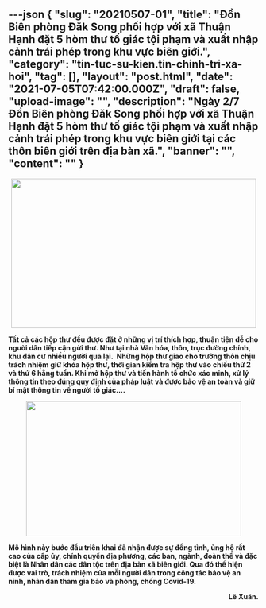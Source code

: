 ---json
{
    "slug": "20210507-01",
    "title": "Đồn Biên phòng Đăk Song phối hợp với xã Thuận Hạnh đặt 5 hòm thư tố giác tội phạm và xuất nhập cảnh trái phép trong khu vực biên giới.",
    "category": "tin-tuc-su-kien.tin-chinh-tri-xa-hoi",
    "tag": [],
    "layout": "post.html",
    "date": "2021-07-05T07:42:00.000Z",
    "draft": false,
    "upload-image": "",
    "description": "Ngày 2/7 Đồn Biên phòng Đăk Song phối hợp với xã Thuận Hạnh đặt 5 hòm thư tố giác tội phạm và xuất nhập cảnh trái phép trong khu vực biên giới tại các thôn biên giới trên địa bàn xã.",
    "banner": "",
    "__content__": ""
}
---
<p style="text-align:center"><strong><img src="https://lh6.googleusercontent.com/5d7i2S2S20QM4uAV3k9hHPDQeDIUv5bUMwFmOLePrVk8vSIpgIKR18wBf0o_F0wS1a-08-imULOqnW6ns5w-P281X3pGUAv3XP71OTu7aqSr41e8w_NlmwhrxkRkRQBlvBFou-Q" style="height:301px; width:493px" /></strong></p>

<p><strong>Tất cả c&aacute;c hộp thư đều được đặt ở những vị tr&iacute; th&iacute;ch hợp, thuận tiện dễ cho người d&acirc;n tiếp cận gửi thư. Như tại nh&agrave; Văn h&oacute;a, th&ocirc;n, trục đường ch&iacute;nh, khu d&acirc;n cư nhiều người qua lại.&nbsp; Những hộp thư giao cho trưởng th&ocirc;n chịu tr&aacute;ch nhiệm giữ kh&oacute;a hộp thư, thời gian kiểm tra hộp thư v&agrave;o chiều thứ 2 v&agrave; thứ 6 hằng tuần. Khi mở hộp thư v&agrave; tiến h&agrave;nh tổ chức x&aacute;c minh, xử l&yacute; th&ocirc;ng tin theo đ&uacute;ng quy định của ph&aacute;p luật v&agrave; được bảo vệ an to&agrave;n v&agrave; giữ b&iacute; mật th&ocirc;ng tin về người tố gi&aacute;c....</strong></p>

<p style="text-align:center"><strong><img src="https://lh3.googleusercontent.com/B1_ZxzmESfhdu59gcjG3cBFpNFL1tQhQC5HSvKwRhORhyXqfBuTBn-ozD7dvbfRS6UU2LFMDi43irbA7oj35nDO8v4AATE5D5tV6YxFmMQJxpB8lsr9O85JefDCcPfiYQiGcixQ" style="height:272px; width:433px" /></strong></p>

<p><strong>M&ocirc; h&igrave;nh n&agrave;y bước đầu triển khai đ&atilde; nhận được sự đồng t&igrave;nh, ủng hộ rất cao của cấp ủy, ch&iacute;nh quyền địa phương, c&aacute;c ban, ng&agrave;nh, đo&agrave;n thể v&agrave; đặc biệt l&agrave; Nh&acirc;n d&acirc;n c&aacute;c d&acirc;n tộc tr&ecirc;n địa b&agrave;n x&atilde; bi&ecirc;n giới. Qua đ&oacute; thể hiện được vai tr&ograve;, tr&aacute;ch nhiệm của mỗi người d&acirc;n trong c&ocirc;ng t&aacute;c bảo vệ an ninh, nh&acirc;n d&acirc;n tham gia bảo v&agrave; ph&ograve;ng, chống Covid-19.</strong></p>

<p style="text-align:right"><strong>L&ecirc; Xu&acirc;n.</strong></p>
